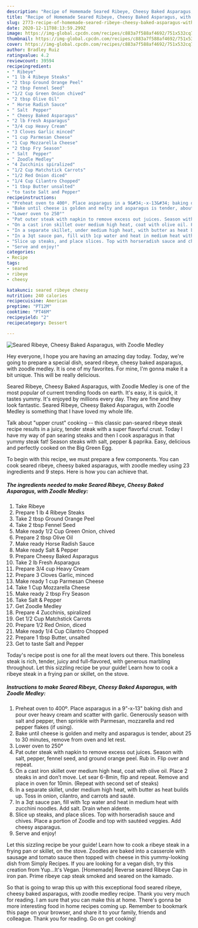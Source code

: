 ```yaml
---
description: "Recipe of Homemade Seared Ribeye, Cheesy Baked Asparagus, with Zoodle Medley"
title: "Recipe of Homemade Seared Ribeye, Cheesy Baked Asparagus, with Zoodle Medley"
slug: 2773-recipe-of-homemade-seared-ribeye-cheesy-baked-asparagus-with-zoodle-medley
date: 2020-12-11T08:13:59.299Z
image: https://img-global.cpcdn.com/recipes/c883a7f588af4692/751x532cq70/seared-ribeye-cheesy-baked-asparagus-with-zoodle-medley-recipe-main-photo.jpg
thumbnail: https://img-global.cpcdn.com/recipes/c883a7f588af4692/751x532cq70/seared-ribeye-cheesy-baked-asparagus-with-zoodle-medley-recipe-main-photo.jpg
cover: https://img-global.cpcdn.com/recipes/c883a7f588af4692/751x532cq70/seared-ribeye-cheesy-baked-asparagus-with-zoodle-medley-recipe-main-photo.jpg
author: Bradley Ruiz
ratingvalue: 4.2
reviewcount: 39594
recipeingredient:
- " Ribeye"
- "1 lb 4 Ribeye Steaks"
- "2 tbsp Ground Orange Peel"
- "2 tbsp Fennel Seed"
- "1/2 Cup Green Onion chived"
- "2 tbsp Olive Oil"
- " Horse Radish Sauce"
- " Salt  Pepper"
- " Cheesy Baked Asparagus"
- "2 lb Fresh Asparagus"
- "3/4 cup Heavy Cream"
- "3 Cloves Garlic minced"
- "1 cup Parmesan Cheese"
- "1 Cup Mozzarella Cheese"
- "2 tbsp Fry Season"
- " Salt  Pepper"
- " Zoodle Medley"
- "4 Zucchinis spiralized"
- "1/2 Cup Matchstick Carrots"
- "1/2 Red Onion diced"
- "1/4 Cup Cilantro Chopped"
- "1 tbsp Butter unsalted"
- "to taste Salt and Pepper"
recipeinstructions:
- "Preheat oven to 400º. Place asparagus in a 9&#34;-x-13&#34; baking dish and pour over heavy cream and scatter with garlic. Generously season with salt and pepper, then sprinkle with Parmesan, mozzarella and red pepper flakes (if using)."
- "Bake until cheese is golden and melty and asparagus is tender, about 25 to 30 minutes, remove from oven and let rest."
- "Lower oven to 250°"
- "Pat outer steak with napkin to remove excess out juices. Season with salt, pepper, fennel seed, and ground orange peel. Rub in. Flip over and repeat."
- "On a cast iron skillet over medium high heat, coat with olive oil. Place 2 steaks in and don’t move. Let sear 6-8min, flip and repeat. Remove and place in oven for 10min. (Repeat with second set of steaks)"
- "In a separate skillet, under medium high heat, with butter as heat builds up. Toss in onion, cilantro, and carrots and sauté."
- "In a 3qt sauce pan, fill with 1cp water and heat in medium heat with zucchini noodles. Add salt. Drain when aldente."
- "Slice up steaks, and place slices. Top with horseradish sauce and chives. Place a portion of Zoodle and top with sautéed veggies. Add cheesy asparagus."
- "Serve and enjoy!"
categories:
- Recipe
tags:
- seared
- ribeye
- cheesy

katakunci: seared ribeye cheesy 
nutrition: 240 calories
recipecuisine: American
preptime: "PT12M"
cooktime: "PT46M"
recipeyield: "2"
recipecategory: Dessert

---
```



![Seared Ribeye, Cheesy Baked Asparagus, with Zoodle Medley](https://img-global.cpcdn.com/recipes/c883a7f588af4692/751x532cq70/seared-ribeye-cheesy-baked-asparagus-with-zoodle-medley-recipe-main-photo.jpg)

Hey everyone, I hope you are having an amazing day today. Today, we're going to prepare a special dish, seared ribeye, cheesy baked asparagus, with zoodle medley. It is one of my favorites. For mine, I'm gonna make it a bit unique. This will be really delicious.

Seared Ribeye, Cheesy Baked Asparagus, with Zoodle Medley is one of the most popular of current trending foods on earth. It's easy, it is quick, it tastes yummy. It's enjoyed by millions every day. They are fine and they look fantastic. Seared Ribeye, Cheesy Baked Asparagus, with Zoodle Medley is something that I have loved my whole life.

Talk about &#34;upper crust&#34; cooking -- this classic pan-seared ribeye steak recipe results in a juicy, tender steak with a super flavorful crust. Today I have my way of pan searing steaks and then I cook asparagus in that yummy steak fat! Season steaks with salt, pepper &amp; paprika. Easy, delicious and perfectly cooked on the Big Green Egg.


To begin with this recipe, we must prepare a few components. You can cook seared ribeye, cheesy baked asparagus, with zoodle medley using 23 ingredients and 9 steps. Here is how you can achieve that.

<!--inarticleads1-->

##### The ingredients needed to make Seared Ribeye, Cheesy Baked Asparagus, with Zoodle Medley:

1. Take  Ribeye
1. Prepare 1 lb 4 Ribeye Steaks
1. Take 2 tbsp Ground Orange Peel
1. Take 2 tbsp Fennel Seed
1. Make ready 1/2 Cup Green Onion, chived
1. Prepare 2 tbsp Olive Oil
1. Make ready  Horse Radish Sauce
1. Make ready  Salt &amp; Pepper
1. Prepare  Cheesy Baked Asparagus
1. Take 2 lb Fresh Asparagus
1. Prepare 3/4 cup Heavy Cream
1. Prepare 3 Cloves Garlic, minced
1. Make ready 1 cup Parmesan Cheese
1. Take 1 Cup Mozzarella Cheese
1. Make ready 2 tbsp Fry Season
1. Take  Salt &amp; Pepper
1. Get  Zoodle Medley
1. Prepare 4 Zucchinis, spiralized
1. Get 1/2 Cup Matchstick Carrots
1. Prepare 1/2 Red Onion, diced
1. Make ready 1/4 Cup Cilantro Chopped
1. Prepare 1 tbsp Butter, unsalted
1. Get to taste Salt and Pepper


Today&#39;s recipe post is one for all the meat lovers out there. This boneless steak is rich, tender, juicy and full-flavored, with generous marbling throughout. Let this sizzling recipe be your guide! Learn how to cook a ribeye steak in a frying pan or skillet, on the stove. 

<!--inarticleads2-->

##### Instructions to make Seared Ribeye, Cheesy Baked Asparagus, with Zoodle Medley:

1. Preheat oven to 400º. Place asparagus in a 9&#34;-x-13&#34; baking dish and pour over heavy cream and scatter with garlic. Generously season with salt and pepper, then sprinkle with Parmesan, mozzarella and red pepper flakes (if using).
1. Bake until cheese is golden and melty and asparagus is tender, about 25 to 30 minutes, remove from oven and let rest.
1. Lower oven to 250°
1. Pat outer steak with napkin to remove excess out juices. Season with salt, pepper, fennel seed, and ground orange peel. Rub in. Flip over and repeat.
1. On a cast iron skillet over medium high heat, coat with olive oil. Place 2 steaks in and don’t move. Let sear 6-8min, flip and repeat. Remove and place in oven for 10min. (Repeat with second set of steaks)
1. In a separate skillet, under medium high heat, with butter as heat builds up. Toss in onion, cilantro, and carrots and sauté.
1. In a 3qt sauce pan, fill with 1cp water and heat in medium heat with zucchini noodles. Add salt. Drain when aldente.
1. Slice up steaks, and place slices. Top with horseradish sauce and chives. Place a portion of Zoodle and top with sautéed veggies. Add cheesy asparagus.
1. Serve and enjoy!


Let this sizzling recipe be your guide! Learn how to cook a ribeye steak in a frying pan or skillet, on the stove. Zoodles are baked into a casserole with sausage and tomato sauce then topped with cheese in this yummy-looking dish from Simply Recipes. If you are looking for a vegan dish, try this creation from Yup…It&#39;s Vegan. [Homemade] Reverse seared Ribeye Cap in iron pan. Prime ribeye cap steak smoked and seared on the kamado. 

So that is going to wrap this up with this exceptional food seared ribeye, cheesy baked asparagus, with zoodle medley recipe. Thank you very much for reading. I am sure that you can make this at home. There's gonna be more interesting food in home recipes coming up. Remember to bookmark this page on your browser, and share it to your family, friends and colleague. Thank you for reading. Go on get cooking!
